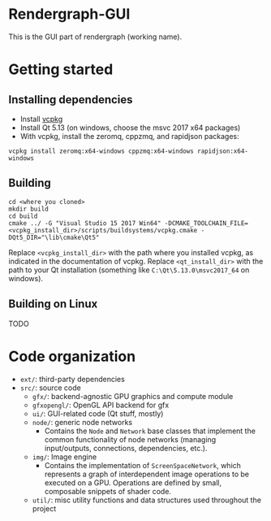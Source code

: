 Rendergraph-GUI
====================================

This is the GUI part of rendergraph (working name).

# Getting started

## Installing dependencies

* Install [vcpkg](https://github.com/microsoft/vcpkg)
* Install Qt 5.13 (on windows, choose the msvc 2017 x64 packages)
* With vcpkg, install the zeromq, cppzmq, and rapidjson packages:
```
vcpkg install zeromq:x64-windows cppzmq:x64-windows rapidjson:x64-windows
```

## Building
```
cd <where you cloned>
mkdir build
cd build
cmake ../ -G "Visual Studio 15 2017 Win64" -DCMAKE_TOOLCHAIN_FILE=<vcpkg_install_dir>/scripts/buildsystems/vcpkg.cmake -DQt5_DIR="\lib\cmake\Qt5"
```
Replace `<vcpkg_install_dir>` with the path where you installed vcpkg, as indicated in the documentation of vcpkg. Replace `<qt_install_dir>` with the path to your Qt installation (something like `C:\Qt\5.13.0\msvc2017_64` on windows).

## Building on Linux
TODO

# Code organization

* `ext/`: third-party dependencies
* `src/`: source code
    * `gfx/`: backend-agnostic GPU graphics and compute module
    * `gfxopengl/`: OpenGL API backend for gfx
    * `ui/`: GUI-related code (Qt stuff, mostly)
    * `node/`: generic node networks
		* Contains the `Node` and `Network` base classes that implement the common functionality of node networks (managing input/outputs, connections, dependencies, etc.).
    * `img/`: Image engine
		* Contains the implementation of `ScreenSpaceNetwork`, which represents a graph of interdependent image operations to be executed on a GPU. 
		  Operations are defined by small, composable snippets of shader code.
	* `util/`: misc utility functions and data structures used throughout the project
